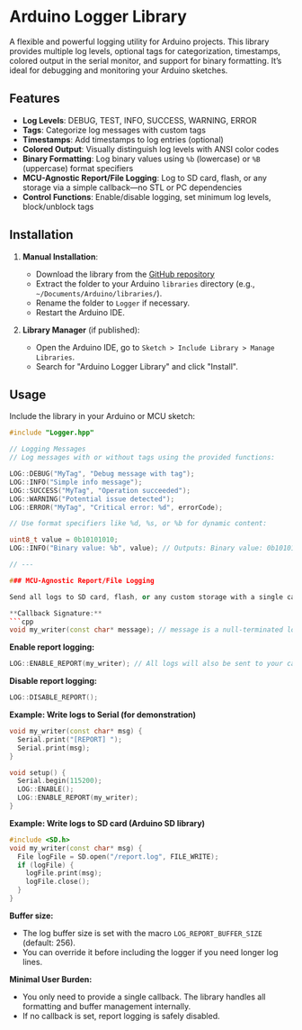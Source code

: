 # Arduino Logger Library

A flexible and powerful logging utility for Arduino projects. This library provides multiple log levels, optional tags for categorization, timestamps, colored output in the serial monitor, and support for binary formatting. It’s ideal for debugging and monitoring your Arduino sketches.

## Features

- **Log Levels**: DEBUG, TEST, INFO, SUCCESS, WARNING, ERROR
- **Tags**: Categorize log messages with custom tags
- **Timestamps**: Add timestamps to log entries (optional)
- **Colored Output**: Visually distinguish log levels with ANSI color codes
- **Binary Formatting**: Log binary values using `%b` (lowercase) or `%B` (uppercase) format specifiers
- **MCU-Agnostic Report/File Logging**: Log to SD card, flash, or any storage via a simple callback—no STL or PC dependencies
- **Control Functions**: Enable/disable logging, set minimum log levels, block/unblock tags

## Installation

1. **Manual Installation**:
   - Download the library from the [GitHub repository](https://github.com/fahara02/Logger) 
   - Extract the folder to your Arduino `libraries` directory (e.g., `~/Documents/Arduino/libraries/`).
   - Rename the folder to `Logger` if necessary.
   - Restart the Arduino IDE.

2. **Library Manager** (if published):
   - Open the Arduino IDE, go to `Sketch > Include Library > Manage Libraries`.
   - Search for "Arduino Logger Library" and click "Install".

## Usage

Include the library in your Arduino or MCU sketch:

```cpp
#include "Logger.hpp"

// Logging Messages
// Log messages with or without tags using the provided functions:

LOG::DEBUG("MyTag", "Debug message with tag");
LOG::INFO("Simple info message");
LOG::SUCCESS("MyTag", "Operation succeeded");
LOG::WARNING("Potential issue detected");
LOG::ERROR("MyTag", "Critical error: %d", errorCode);

// Use format specifiers like %d, %s, or %b for dynamic content:

uint8_t value = 0b10101010;
LOG::INFO("Binary value: %b", value); // Outputs: Binary value: 0b10101010

// ---

### MCU-Agnostic Report/File Logging

Send all logs to SD card, flash, or any custom storage with a single callback. No STL required!

**Callback Signature:**
```cpp
void my_writer(const char* message); // message is a null-terminated log line (with newline)
```

**Enable report logging:**
```cpp
LOG::ENABLE_REPORT(my_writer); // All logs will also be sent to your callback
```
**Disable report logging:**
```cpp
LOG::DISABLE_REPORT();
```

**Example: Write logs to Serial (for demonstration)**
```cpp
void my_writer(const char* msg) {
  Serial.print("[REPORT] ");
  Serial.print(msg);
}

void setup() {
  Serial.begin(115200);
  LOG::ENABLE();
  LOG::ENABLE_REPORT(my_writer);
}
```

**Example: Write logs to SD card (Arduino SD library)**
```cpp
#include <SD.h>
void my_writer(const char* msg) {
  File logFile = SD.open("/report.log", FILE_WRITE);
  if (logFile) {
    logFile.print(msg);
    logFile.close();
  }
}
```

**Buffer size:**
- The log buffer size is set with the macro `LOG_REPORT_BUFFER_SIZE` (default: 256).
- You can override it before including the logger if you need longer log lines.

**Minimal User Burden:**
- You only need to provide a single callback. The library handles all formatting and buffer management internally.
- If no callback is set, report logging is safely disabled.